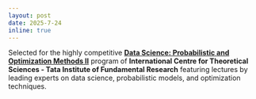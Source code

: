 ```yaml
---
layout: post
date: 2025-7-24 
inline: true
---
```

<p>
Selected for the highly competitive <a href="https://www.icts.res.in/program/DSPOM"><strong>Data Science: Probabilistic and Optimization Methods II</strong></a> program of  <strong>International Centre for Theoretical Sciences - Tata Institute of Fundamental Research</strong> featuring lectures by leading experts on data science, probabilistic models, and optimization techniques.
</p>
